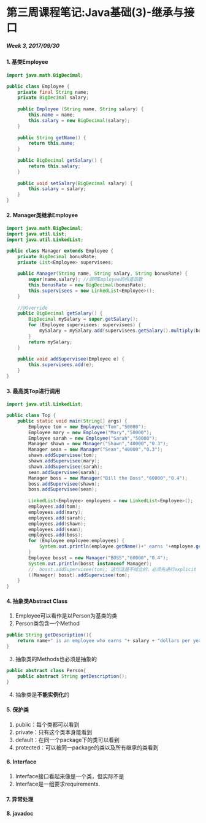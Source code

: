 # 第三周课程笔记:Java基础(3)-继承与接口

##### Week 3, 2017/09/30

#### 1. 基类Employee
```java
import java.math.BigDecimal;

public class Employee {
	private final String name;
	private BigDecimal salary;
	
	public Employee (String name, String salary) {
		this.name = name;
		this.salary = new BigDecimal(salary);
	}
	
	public String getName() {
		return this.name;
	}
	
	public BigDecimal getSalary() {
		return this.salary;
	}
	
	public void setSalary(BigDecimal salary) {
		this.salary = salary;
	}
}
```

#### 2. Manager类继承Employee
```java
import java.math.BigDecimal;
import java.util.List;
import java.util.LinkedList;

public class Manager extends Employee {
	private BigDecimal bonusRate;
	private List<Employee> supervisees;
	
	public Manager(String name, String salary, String bonusRate) {
		super(name,salary); //调用Employee的构造函数
		this.bonusRate = new BigDecimal(bonusRate);
		this.supervisees = new LinkedList<Employee>();
	}
	
	//@Override
	public BigDecimal getSalary() {
		BigDecimal mySalary = super.getSalary();
		for (Employee supervisees: supervisees) {
			mySalary = mySalary.add(supervisees.getSalary().multiply(bonusRate));
		}
		return mySalary;
	}
	
	public void addSupervisee(Employee e) {
		this.supervisees.add(e);
	}
}
```

#### 3. 最高类Top进行调用
```java
import java.util.LinkedList;

public class Top {
	public static void main(String[] args) {
		Employee tom = new Employee("Tom","50000");
		Employee mary = new Employee("Mary","50000");
		Employee sarah = new Employee("Sarah","50000");
		Manager shawn = new Manager("Shawn","40000","0.3");
		Manager sean = new Manager("Sean","40000","0.3");
		shawn.addSupervisee(tom);
		shawn.addSupervisee(mary);
		shawn.addSupervisee(sarah);
		sean.addSupervisee(sarah);
		Manager boss = new Manager("Bill the Boss","60000","0.4");
		boss.addSupervisee(shawn);
		boss.addSupervisee(sean);
		
		LinkedList<Employee> employees = new LinkedList<Employee>();
		employees.add(tom);
		employees.add(mary);
		employees.add(sarah);
		employees.add(shawn);
		employees.add(sean);
		employees.add(boss);
		for (Employee employee:employees) {
			System.out.println(employee.getName()+" earns "+employee.getSalary()+" per year.");
		}
		Employee bosst = new Manager("BOSS","60000","0.4");
		System.out.println(bosst instanceof Manager);
		//  bosst.addSupervisee(tom); 这句话是不成立的，必须先进行explicit cast
		((Manager) bosst).addSupervisee(tom);
	}
}
```

#### 4. 抽象类Abstract Class
1. Employee可以看作是以Person为基类的类
2. Person类包含一个Method
```java
public String getDescription(){
	return name+" is an employee who earns "+ salary + "dollars per year.";
}
```
3. 抽象类的Methods也必须是抽象的
```java
public abstract class Person{
	public abstract String getDescription();
}
```
4. 抽象类是**不能实例化**的

#### 5. 保护类
1. public：每个类都可以看到
2. private：只有这个类本身能看到
3. default：在同一个package下的类可以看到
4. protected：可以被同一package的类以及所有继承的类看到

#### 6. Interface
1. Interface接口看起来像是一个类，但实际不是
2. Interface是一组要求requirements.

#### 7. 异常处理

#### 8. javadoc